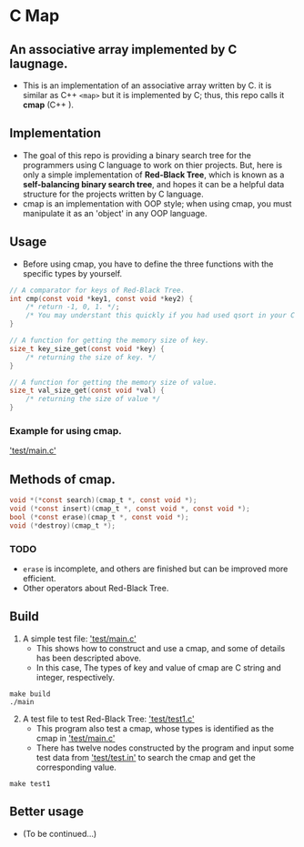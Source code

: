 # C Map
## An associative array implemented by C laugnage.
* This is an implementation of an associative array written by C. it is similar as C++ ```<map>``` but it is implemented by C; thus, this repo calls it **cmap** (C++ <map>).

## Implementation
* The goal of this repo is providing a binary search tree for the programmers using C language to work on thier projects. But, here is only a simple implementation of **Red-Black Tree**, which is known as a **self-balancing binary search tree**, and hopes it can be a helpful data structure for the projects written by C language.
* cmap is an implementation with OOP style; when using cmap, you must manipulate it as an 'object' in any OOP language.

## Usage
* Before using cmap, you have to define the three functions with the specific types by yourself.
```c
// A comparator for keys of Red-Black Tree.
int cmp(const void *key1, const void *key2) {
	/* return -1, 0, 1. */;
	/* You may understant this quickly if you had used qsort in your C projects. */
}

// A function for getting the memory size of key.
size_t key_size_get(const void *key) {
	/* returning the size of key. */
}

// A function for getting the memory size of value.
size_t val_size_get(const void *val) {
	/* returning the size of value */
}
```

### Example for using cmap.

['test/main.c'](test/main.c)

## Methods of cmap.
```c
void *(*const search)(cmap_t *, const void *);
void (*const insert)(cmap_t *, const void *, const void *);
bool (*const erase)(cmap_t *, const void *);
void (*destroy)(cmap_t *);
```
### TODO
* ```erase``` is incomplete, and others are finished but can be improved more efficient.
* Other operators about Red-Black Tree.

## Build
1. A simple test file: ['test/main.c'](test/main.c)
	* This shows how to construct and use a cmap, and some of details has been descripted above.
	* In this case, The types of key and value of cmap are C string and integer, respectively.
```
make build
./main
```

2. A test file to test Red-Black Tree: ['test/test1.c'](test/test1.c)
	* This program also test a cmap, whose types is identified as the cmap in ['test/main.c'](test/main.c)
	* There has twelve nodes constructed by the program and input some test data from ['test/test.in'](test/test.in) to search the cmap and get the corresponding value.
```
make test1
```

## Better usage
* (To be continued...)
